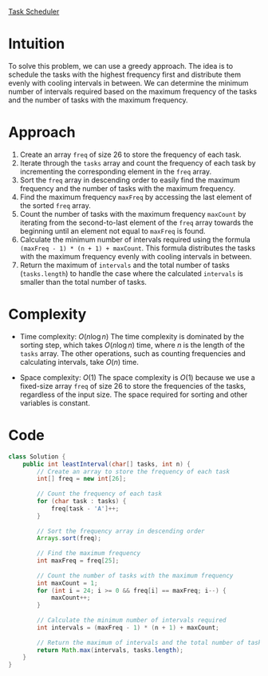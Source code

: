 [Task Scheduler](https://leetcode.com/problems/task-scheduler/)

# Intuition
To solve this problem, we can use a greedy approach. The idea is to schedule the tasks with the highest frequency first and distribute them evenly with cooling intervals in between. We can determine the minimum number of intervals required based on the maximum frequency of the tasks and the number of tasks with the maximum frequency.

# Approach
1. Create an array `freq` of size 26 to store the frequency of each task.
2. Iterate through the `tasks` array and count the frequency of each task by incrementing the corresponding element in the `freq` array.
3. Sort the `freq` array in descending order to easily find the maximum frequency and the number of tasks with the maximum frequency.
4. Find the maximum frequency `maxFreq` by accessing the last element of the sorted `freq` array.
5. Count the number of tasks with the maximum frequency `maxCount` by iterating from the second-to-last element of the `freq` array towards the beginning until an element not equal to `maxFreq` is found.
6. Calculate the minimum number of intervals required using the formula `(maxFreq - 1) * (n + 1) + maxCount`. This formula distributes the tasks with the maximum frequency evenly with cooling intervals in between.
7. Return the maximum of `intervals` and the total number of tasks (`tasks.length`) to handle the case where the calculated `intervals` is smaller than the total number of tasks.

# Complexity
- Time complexity: $O(n \log n)$
The time complexity is dominated by the sorting step, which takes $O(n \log n)$ time, where $n$ is the length of the `tasks` array. The other operations, such as counting frequencies and calculating intervals, take $O(n)$ time.

* Space complexity: $O(1)$
The space complexity is $O(1)$ because we use a fixed-size array `freq` of size 26 to store the frequencies of the tasks, regardless of the input size. The space required for sorting and other variables is constant.

# Code
```java
class Solution {
    public int leastInterval(char[] tasks, int n) {
        // Create an array to store the frequency of each task
        int[] freq = new int[26];
        
        // Count the frequency of each task
        for (char task : tasks) {
            freq[task - 'A']++;
        }
        
        // Sort the frequency array in descending order
        Arrays.sort(freq);
        
        // Find the maximum frequency
        int maxFreq = freq[25];
        
        // Count the number of tasks with the maximum frequency
        int maxCount = 1;
        for (int i = 24; i >= 0 && freq[i] == maxFreq; i--) {
            maxCount++;
        }
        
        // Calculate the minimum number of intervals required
        int intervals = (maxFreq - 1) * (n + 1) + maxCount;
        
        // Return the maximum of intervals and the total number of tasks
        return Math.max(intervals, tasks.length);
    }
}
```
